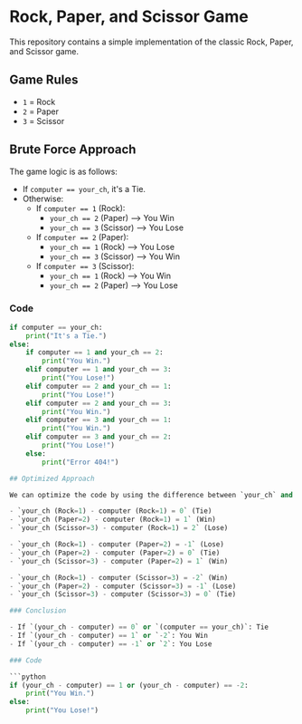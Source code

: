 # Rock, Paper, and Scissor Game

This repository contains a simple implementation of the classic Rock, Paper, and Scissor game.

## Game Rules

- `1` = Rock
- `2` = Paper
- `3` = Scissor

## Brute Force Approach

The game logic is as follows:

- If `computer == your_ch`, it's a Tie.
- Otherwise:
  - If `computer == 1` (Rock):
    - `your_ch == 2` (Paper) --> You Win
    - `your_ch == 3` (Scissor) --> You Lose
  - If `computer == 2` (Paper):
    - `your_ch == 1` (Rock) --> You Lose
    - `your_ch == 3` (Scissor) --> You Win
  - If `computer == 3` (Scissor):
    - `your_ch == 1` (Rock) --> You Win
    - `your_ch == 2` (Paper) --> You Lose

### Code

```python
if computer == your_ch:
    print("It's a Tie.")
else:
    if computer == 1 and your_ch == 2:
        print("You Win.")
    elif computer == 1 and your_ch == 3:
        print("You Lose!")
    elif computer == 2 and your_ch == 1:
        print("You Lose!")
    elif computer == 2 and your_ch == 3:
        print("You Win.")
    elif computer == 3 and your_ch == 1:
        print("You Win.")
    elif computer == 3 and your_ch == 2:
        print("You Lose!")
    else:
        print("Error 404!")

## Optimized Approach

We can optimize the code by using the difference between `your_ch` and `computer`:

- `your_ch (Rock=1) - computer (Rock=1) = 0` (Tie)
- `your_ch (Paper=2) - computer (Rock=1) = 1` (Win)
- `your_ch (Scissor=3) - computer (Rock=1) = 2` (Lose)

- `your_ch (Rock=1) - computer (Paper=2) = -1` (Lose)
- `your_ch (Paper=2) - computer (Paper=2) = 0` (Tie)
- `your_ch (Scissor=3) - computer (Paper=2) = 1` (Win)

- `your_ch (Rock=1) - computer (Scissor=3) = -2` (Win)
- `your_ch (Paper=2) - computer (Scissor=3) = -1` (Lose)
- `your_ch (Scissor=3) - computer (Scissor=3) = 0` (Tie)

### Conclusion

- If `(your_ch - computer) == 0` or `(computer == your_ch)`: Tie
- If `(your_ch - computer) == 1` or `-2`: You Win
- If `(your_ch - computer) == -1` or `2`: You Lose

### Code

```python
if (your_ch - computer) == 1 or (your_ch - computer) == -2:
    print("You Win.")
else:
    print("You Lose!")